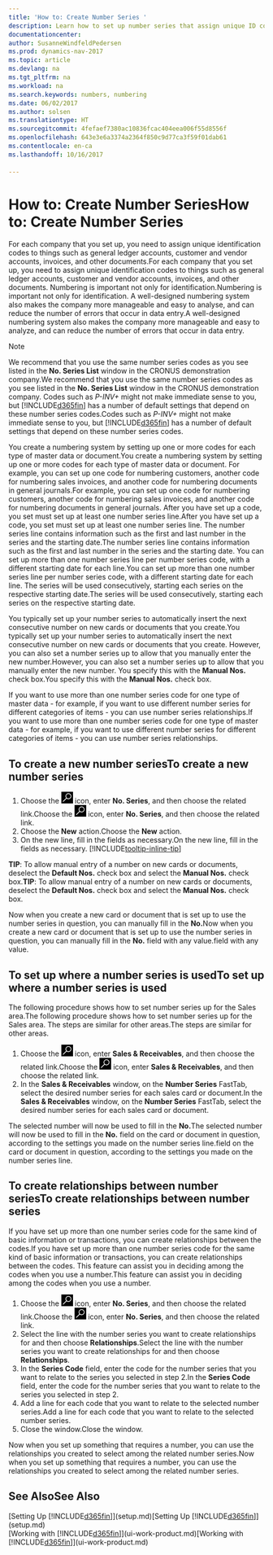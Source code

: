 ```yaml
---
title: 'How to: Create Number Series '
description: Learn how to set up number series that assign unique ID codes to accounts and documents in Dynamics NAV.
documentationcenter: 
author: SusanneWindfeldPedersen
ms.prod: dynamics-nav-2017
ms.topic: article
ms.devlang: na
ms.tgt_pltfrm: na
ms.workload: na
ms.search.keywords: numbers, numbering
ms.date: 06/02/2017
ms.author: solsen
ms.translationtype: HT
ms.sourcegitcommit: 4fefaef7380ac10836fcac404eea006f55d8556f
ms.openlocfilehash: 643e3e6a3374a2364f850c9d77ca3f59f01dab61
ms.contentlocale: en-ca
ms.lasthandoff: 10/16/2017

---
```

# <a name="how-to-create-number-series"></a><span data-ttu-id="b9271-103">How to: Create Number Series</span><span class="sxs-lookup"><span data-stu-id="b9271-103">How to: Create Number Series</span></span>
<span data-ttu-id="b9271-104">For each company that you set up, you need to assign unique identification codes to things such as general ledger accounts, customer and vendor accounts, invoices, and other documents.</span><span class="sxs-lookup"><span data-stu-id="b9271-104">For each company that you set up, you need to assign unique identification codes to things such as general ledger accounts, customer and vendor accounts, invoices, and other documents.</span></span> <span data-ttu-id="b9271-105">Numbering is important not only for identification.</span><span class="sxs-lookup"><span data-stu-id="b9271-105">Numbering is important not only for identification.</span></span> <span data-ttu-id="b9271-106">A well-designed numbering system also makes the company more manageable and easy to analyse, and can reduce the number of errors that occur in data entry.</span><span class="sxs-lookup"><span data-stu-id="b9271-106">A well-designed numbering system also makes the company more manageable and easy to analyze, and can reduce the number of errors that occur in data entry.</span></span>

> [!NOTE]  
>   <span data-ttu-id="b9271-107">We recommend that you use the same number series codes as you see listed in the **No. Series List** window in the CRONUS demonstration company.</span><span class="sxs-lookup"><span data-stu-id="b9271-107">We recommend that you use the same number series codes as you see listed in the **No. Series List** window in the CRONUS demonstration company.</span></span> <span data-ttu-id="b9271-108">Codes such as *P-INV+* might not make immediate sense to you, but [!INCLUDE[d365fin](includes/d365fin_md.md)] has a number of default settings that depend on these number series codes.</span><span class="sxs-lookup"><span data-stu-id="b9271-108">Codes such as *P-INV+* might not make immediate sense to you, but [!INCLUDE[d365fin](includes/d365fin_md.md)] has a number of default settings that depend on these number series codes.</span></span>

<span data-ttu-id="b9271-109">You create a numbering system by setting up one or more codes for each type of master data or document.</span><span class="sxs-lookup"><span data-stu-id="b9271-109">You create a numbering system by setting up one or more codes for each type of master data or document.</span></span> <span data-ttu-id="b9271-110">For example, you can set up one code for numbering customers, another code for numbering sales invoices, and another code for numbering documents in general journals.</span><span class="sxs-lookup"><span data-stu-id="b9271-110">For example, you can set up one code for numbering customers, another code for numbering sales invoices, and another code for numbering documents in general journals.</span></span> <span data-ttu-id="b9271-111">After you have set up a code, you set must set up at least one number series line.</span><span class="sxs-lookup"><span data-stu-id="b9271-111">After you have set up a code, you set must set up at least one number series line.</span></span> <span data-ttu-id="b9271-112">The number series line contains information such as the first and last number in the series and the starting date.</span><span class="sxs-lookup"><span data-stu-id="b9271-112">The number series line contains information such as the first and last number in the series and the starting date.</span></span> <span data-ttu-id="b9271-113">You can set up more than one number series line per number series code, with a different starting date for each line.</span><span class="sxs-lookup"><span data-stu-id="b9271-113">You can set up more than one number series line per number series code, with a different starting date for each line.</span></span> <span data-ttu-id="b9271-114">The series will be used consecutively, starting each series on the respective starting date.</span><span class="sxs-lookup"><span data-stu-id="b9271-114">The series will be used consecutively, starting each series on the respective starting date.</span></span>

<span data-ttu-id="b9271-115">You typically set up your number series to automatically insert the next consecutive number on new cards or documents that you create.</span><span class="sxs-lookup"><span data-stu-id="b9271-115">You typically set up your number series to automatically insert the next consecutive number on new cards or documents that you create.</span></span> <span data-ttu-id="b9271-116">However, you can also set a number series up to allow that you manually enter the new number.</span><span class="sxs-lookup"><span data-stu-id="b9271-116">However, you can also set a number series up to allow that you manually enter the new number.</span></span> <span data-ttu-id="b9271-117">You specify this with the **Manual Nos.** check box.</span><span class="sxs-lookup"><span data-stu-id="b9271-117">You specify this with the **Manual Nos.** check box.</span></span>

<span data-ttu-id="b9271-118">If you want to use more than one number series code for one type of master data - for example, if you want to use different number series for different categories of items - you can use number series relationships.</span><span class="sxs-lookup"><span data-stu-id="b9271-118">If you want to use more than one number series code for one type of master data - for example, if you want to use different number series for different categories of items - you can use number series relationships.</span></span>

## <a name="to-create-a-new-number-series"></a><span data-ttu-id="b9271-119">To create a new number series</span><span class="sxs-lookup"><span data-stu-id="b9271-119">To create a new number series</span></span>
1. <span data-ttu-id="b9271-120">Choose the ![Search for Page or Report](media/ui-search/search_small.png "Search for Page or Report icon") icon, enter **No. Series**, and then choose the related link.</span><span class="sxs-lookup"><span data-stu-id="b9271-120">Choose the ![Search for Page or Report](media/ui-search/search_small.png "Search for Page or Report icon") icon, enter **No. Series**, and then choose the related link.</span></span>
2. <span data-ttu-id="b9271-121">Choose the **New** action.</span><span class="sxs-lookup"><span data-stu-id="b9271-121">Choose the **New** action.</span></span>
3. <span data-ttu-id="b9271-122">On the new line, fill in the fields as necessary.</span><span class="sxs-lookup"><span data-stu-id="b9271-122">On the new line, fill in the fields as necessary.</span></span> [!INCLUDE[tooltip-inline-tip](includes/tooltip-inline-tip_md.md)]

<span data-ttu-id="b9271-123">**TIP**: To allow manual entry of a number on new cards or documents, deselect the **Default Nos.** check box and select the **Manual Nos.** check box.</span><span class="sxs-lookup"><span data-stu-id="b9271-123">**TIP**: To allow manual entry of a number on new cards or documents, deselect the **Default Nos.** check box and select the **Manual Nos.** check box.</span></span>

<span data-ttu-id="b9271-124">Now when you create a new card or document that is set up to use the number series in question, you can manually fill in the **No.**</span><span class="sxs-lookup"><span data-stu-id="b9271-124">Now when you create a new card or document that is set up to use the number series in question, you can manually fill in the **No.**</span></span> <span data-ttu-id="b9271-125">field with any value.</span><span class="sxs-lookup"><span data-stu-id="b9271-125">field with any value.</span></span>  

## <a name="to-set-up-where-a-number-series-is-used"></a><span data-ttu-id="b9271-126">To set up where a number series is used</span><span class="sxs-lookup"><span data-stu-id="b9271-126">To set up where a number series is used</span></span>
<span data-ttu-id="b9271-127">The following procedure shows how to set number series up for the Sales area.</span><span class="sxs-lookup"><span data-stu-id="b9271-127">The following procedure shows how to set number series up for the Sales area.</span></span> <span data-ttu-id="b9271-128">The steps are similar for other areas.</span><span class="sxs-lookup"><span data-stu-id="b9271-128">The steps are similar for other areas.</span></span>
1. <span data-ttu-id="b9271-129">Choose the ![Search for Page or Report](media/ui-search/search_small.png "Search for Page or Report icon") icon, enter **Sales & Receivables**, and then choose the related link.</span><span class="sxs-lookup"><span data-stu-id="b9271-129">Choose the ![Search for Page or Report](media/ui-search/search_small.png "Search for Page or Report icon") icon, enter **Sales & Receivables**, and then choose the related link.</span></span>
2. <span data-ttu-id="b9271-130">In the **Sales & Receivables** window, on the **Number Series** FastTab, select the desired number series for each sales card or document.</span><span class="sxs-lookup"><span data-stu-id="b9271-130">In the **Sales & Receivables** window, on the **Number Series** FastTab, select the desired number series for each sales card or document.</span></span>

<span data-ttu-id="b9271-131">The selected number will now be used to fill in the **No.**</span><span class="sxs-lookup"><span data-stu-id="b9271-131">The selected number will now be used to fill in the **No.**</span></span> <span data-ttu-id="b9271-132">field on the card or document in question, according to the settings you made on the number series line.</span><span class="sxs-lookup"><span data-stu-id="b9271-132">field on the card or document in question, according to the settings you made on the number series line.</span></span>

## <a name="to-create-relationships-between-number-series"></a><span data-ttu-id="b9271-133">To create relationships between number series</span><span class="sxs-lookup"><span data-stu-id="b9271-133">To create relationships between number series</span></span>
<span data-ttu-id="b9271-134">If you have set up more than one number series code for the same kind of basic information or transactions, you can create relationships between the codes.</span><span class="sxs-lookup"><span data-stu-id="b9271-134">If you have set up more than one number series code for the same kind of basic information or transactions, you can create relationships between the codes.</span></span> <span data-ttu-id="b9271-135">This feature can assist you in deciding among the codes when you use a number.</span><span class="sxs-lookup"><span data-stu-id="b9271-135">This feature can assist you in deciding among the codes when you use a number.</span></span>

1. <span data-ttu-id="b9271-136">Choose the ![Search for Page or Report](media/ui-search/search_small.png "Search for Page or Report icon") icon, enter **No. Series**, and then choose the related link.</span><span class="sxs-lookup"><span data-stu-id="b9271-136">Choose the ![Search for Page or Report](media/ui-search/search_small.png "Search for Page or Report icon") icon, enter **No. Series**, and then choose the related link.</span></span>
2. <span data-ttu-id="b9271-137">Select the line with the number series you want to create relationships for and then choose **Relationships**.</span><span class="sxs-lookup"><span data-stu-id="b9271-137">Select the line with the number series you want to create relationships for and then choose **Relationships**.</span></span>
3. <span data-ttu-id="b9271-138">In the **Series Code** field, enter the code for the number series that you want to relate to the series you selected in step 2.</span><span class="sxs-lookup"><span data-stu-id="b9271-138">In the **Series Code** field, enter the code for the number series that you want to relate to the series you selected in step 2.</span></span>
4. <span data-ttu-id="b9271-139">Add a line for each code that you want to relate to the selected number series.</span><span class="sxs-lookup"><span data-stu-id="b9271-139">Add a line for each code that you want to relate to the selected number series.</span></span>
5. <span data-ttu-id="b9271-140">Close the window.</span><span class="sxs-lookup"><span data-stu-id="b9271-140">Close the window.</span></span>

<span data-ttu-id="b9271-141">Now when you set up something that requires a number, you can use the relationships you created to select among the related number series.</span><span class="sxs-lookup"><span data-stu-id="b9271-141">Now when you set up something that requires a number, you can use the relationships you created to select among the related number series.</span></span>

## <a name="see-also"></a><span data-ttu-id="b9271-142">See Also</span><span class="sxs-lookup"><span data-stu-id="b9271-142">See Also</span></span>
<span data-ttu-id="b9271-143">[Setting Up [!INCLUDE[d365fin](includes/d365fin_md.md)]](setup.md)</span><span class="sxs-lookup"><span data-stu-id="b9271-143">[Setting Up [!INCLUDE[d365fin](includes/d365fin_md.md)]](setup.md)</span></span>  
<span data-ttu-id="b9271-144">[Working with [!INCLUDE[d365fin](includes/d365fin_md.md)]](ui-work-product.md)</span><span class="sxs-lookup"><span data-stu-id="b9271-144">[Working with [!INCLUDE[d365fin](includes/d365fin_md.md)]](ui-work-product.md)</span></span>  

